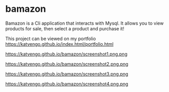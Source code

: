 # bamazon
Bamazon is a Cli application that interacts with Mysql. It allows you to view products for sale, then select a product and purchase it! 

This project can be viewed on my portfolio
https://katvengo.github.io/index.html/portfolio.html

https://katvengo.github.io/bamazon/screenshot1.png.png

https://katvengo.github.io/bamazon/screenshot2.png.png

https://katvengo.github.io/bamazon/screenshot3.png.png

https://katvengo.github.io/bamazon/screenshot4.png.png


